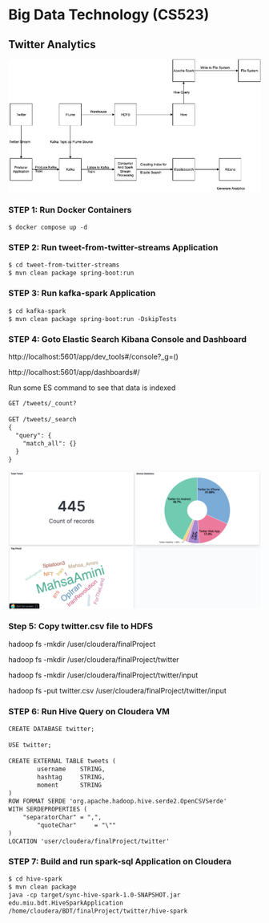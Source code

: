 #  Big Data Technology (CS523)
## Twitter Analytics
![dashboard](architecture.png)
### STEP 1: Run Docker Containers
```
$ docker compose up -d
```
### STEP 2: Run tweet-from-twitter-streams Application
```
$ cd tweet-from-twitter-streams
$ mvn clean package spring-boot:run
```
### STEP 3: Run kafka-spark Application
```
$ cd kafka-spark
$ mvn clean package spring-boot:run -DskipTests
```
### STEP 4: Goto Elastic Search Kibana Console and Dashboard
http://localhost:5601/app/dev_tools#/console?_g=()

http://localhost:5601/app/dashboards#/

Run some ES command to see that data is indexed

```
GET /tweets/_count?

GET /tweets/_search
{
  "query": {
    "match_all": {}
  }
}
```
![dashboard](analytics_screenshot/dashboard.png)

### Step 5: Copy twitter.csv file to HDFS
hadoop fs -mkdir /user/cloudera/finalProject

hadoop fs -mkdir /user/cloudera/finalProject/twitter

hadoop fs -mkdir /user/cloudera/finalProject/twitter/input

hadoop fs -put twitter.csv /user/cloudera/finalProject/twitter/input

### STEP 6: Run Hive Query on Cloudera VM
```
CREATE DATABASE twitter;

USE twitter;

CREATE EXTERNAL TABLE tweets (
        username    STRING,
        hashtag     STRING,
        moment      STRING
)
ROW FORMAT SERDE 'org.apache.hadoop.hive.serde2.OpenCSVSerde'
WITH SERDEPROPERTIES (
	"separatorChar" = ",",
        "quoteChar"     = "\""
)
LOCATION 'user/cloudera/finalProject/twitter'
```
### STEP 7: Build and run spark-sql Application on Cloudera
```
$ cd hive-spark
$ mvn clean package
java -cp target/sync-hive-spark-1.0-SNAPSHOT.jar edu.miu.bdt.HiveSparkApplication /home/cloudera/BDT/finalProject/twitter/hive-spark
```